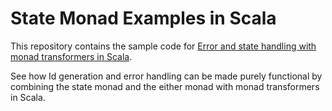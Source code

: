 # State Monad Examples in Scala

This repository contains the sample code for [Error and state handling with monad transformers in Scala](http://blog.leifbattermann.de/2017/10/08/error-and-state-handling-with-monad-transformers-in-scala/).

See how Id generation and error handling can be made purely functional by combining the state monad and the either monad with monad transformers in Scala.
